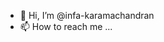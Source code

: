 - 👋 Hi, I’m @infa-karamachandran
- 📫 How to reach me ...

<!---
infa-karamachandran/infa-karamachandran is a ✨ special ✨ repository because its `README.md` (this file) appears on your GitHub profile.
You can click the Preview link to take a look at your changes.
--->
